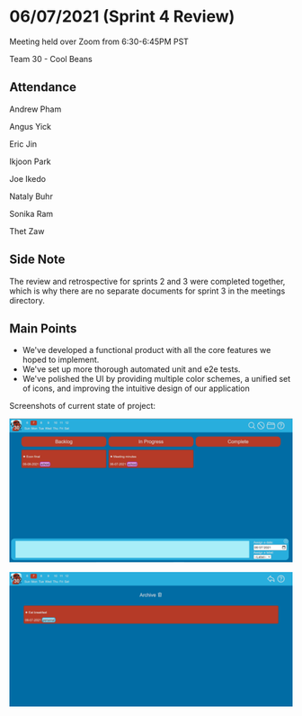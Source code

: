 # 06/07/2021 (Sprint 4 Review)
Meeting held over Zoom from 6:30-6:45PM PST

Team 30 - Cool Beans
## Attendance
Andrew Pham

Angus Yick

Eric Jin

Ikjoon Park

Joe Ikedo

Nataly Buhr

Sonika Ram

Thet Zaw
## Side Note
The review and retrospective for sprints 2 and 3 were completed together, which is why there are no separate documents for sprint 3 in the meetings directory.

## Main Points
- We've developed a functional product with all the core features we hoped to implement.
- We've set up more thorough automated unit and e2e tests.
- We've polished the UI by providing multiple color schemes, a unified set of icons, and improving the intuitive design of our application

Screenshots of current state of project:

![image](./images/review-4-project-state-1.PNG)

![image](./images/review-4-project-state-2.PNG)
